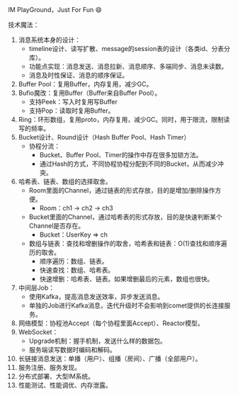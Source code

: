 IM PlayGround，Just For Fun 😄

技术魔法：
1. 消息系统本身的设计：
    - timeline设计、读写扩散、message的session表的设计（各类id、分表分库）。
    - 功能点实现：消息发送、消息拉新、消息顺序、多端同步、消息未读数。
    - 消息及时性保证、消息的顺序保证。
2. Buffer Pool：复用Buffer，内存复用，减少GC。
3. Bufio魔改：复用Buffer（Buffer来自Buffer Pool）。
    - 支持Peek：写入时复用写Buffer
    - 支持Pop：读取时复用Buffer。
4. Ring：环形数组，复用proto，内存复用，减少GC。同时，用于限流，限制读写的频率。
5. Bucket设计、Round设计（Hash Buffer Pool、Hash Timer）
    - 协程分流：
        - Bucket、Buffer Pool、Timer的操作中存在很多加锁方法。
        - 通过Hash的方式，不同协程协程分配到不同的Bucket，从而减少冲突。
6. 哈希表、链表、数组的选择取舍。
    - Room里面的Channel，通过链表的形式存放，目的是增加/删除操作方便。
        - Room：ch1 -> ch2 -> ch3
    - Bucket里面的Channel，通过哈希表的形式存放，目的是快速判断某个Channel是否存在。
        - Bucket：UserKey => ch
    - 数组与链表：查找和增删操作的取舍，哈希表和链表：O(1)查找和顺序遍历的取舍。
        - 顺序遍历：数组、链表。
        - 快速查找：数组、哈希表。
        - 快速增删：哈希表、链表。如果增删最后的元素，数组也很快。
7. 中间层Job：
    - 使用Kafka，提高消息发送效率，异步发送消息。
    - 单独的Job进行Kafka消息，迭代升级时不会影响到comet提供的长连接服务。
8. 网络模型：协程池Accept（每个协程里面Accept）、Reactor模型。
9. WebSocket：
    - Upgrade机制：握手机制，发送什么样的数据包。
    - 服务端读写数据时编码和解码。
10. 长链接消息发送：单播（用户）、组播（房间）、广播（全部用户）。
11. 服务注册、服务发现。
12. 分布式部署、大型IM系统。
13. 性能测试、性能调优、内存泄露。